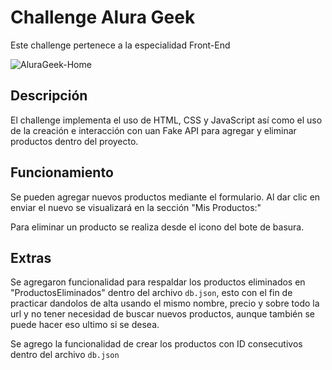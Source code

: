# Challenge Alura Geek

Este challenge pertenece a la especialidad Front-End

![AluraGeek-Home](https://github.com/FrankerJx/challenge-one-alurageek/assets/161277978/37a4ac4e-6094-4e30-90d8-223d81f1b7a9)

## Descripción

El challenge implementa el uso de HTML, CSS y JavaScript así como el uso de la creación e interacción con uan Fake API para agregar y eliminar productos dentro del proyecto.

## Funcionamiento

Se pueden agregar nuevos productos mediante el formulario. Al dar clic en enviar el nuevo se visualizará en la sección "Mis Productos:"

Para eliminar un producto se realiza desde el icono del bote de basura.

## Extras

Se agregaron funcionalidad para respaldar los productos eliminados en "ProductosEliminados" dentro del archivo `db.json`, esto con el fin de practicar dandolos de alta usando el mismo nombre, precio y sobre todo la url y no tener necesidad de buscar nuevos productos, aunque también se puede hacer eso ultimo si se desea.

Se agrego la funcionalidad de crear los productos con ID consecutivos dentro del archivo `db.json`
